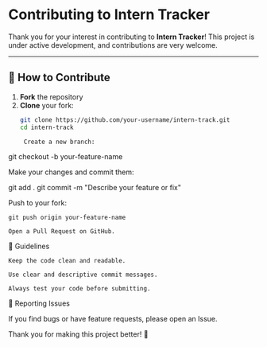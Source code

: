 # Contributing to Intern Tracker

Thank you for your interest in contributing to **Intern Tracker**! This project is under active development, and contributions are very welcome.

---

## 🚀 How to Contribute

1. **Fork** the repository
2. **Clone** your fork:
   ```bash
   git clone https://github.com/your-username/intern-track.git
   cd intern-track

    Create a new branch:

git checkout -b your-feature-name

Make your changes and commit them:

git add .
git commit -m "Describe your feature or fix"

Push to your fork:

    git push origin your-feature-name

    Open a Pull Request on GitHub.

📝 Guidelines

    Keep the code clean and readable.

    Use clear and descriptive commit messages.

    Always test your code before submitting.

📄 Reporting Issues

If you find bugs or have feature requests, please open an Issue.

Thank you for making this project better! 🙌
